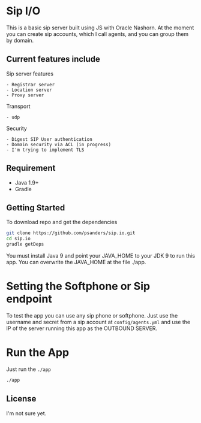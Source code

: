 # Sip I/O


This is a basic sip server built using JS with Oracle Nashorn. At the moment you can create sip accounts, which I call
agents, and you can group them by domain.

## Current features include

Sip server features

    - Registrar server
    - Location server
    - Proxy server

Transport

    - udp 

Security

    - Digest SIP User authentication
    - Domain security via ACL (in progress)
    - I'm trying to implement TLS

## Requirement

* Java 1.9+
* Gradle

## Getting Started

To download repo and get the dependencies

```bash
git clone https://github.com/psanders/sip.io.git
cd sip.io
gradle getDeps
```

You must install Java 9 and point your JAVA_HOME to your JDK 9 to run this app. You can overwrite the JAVA_HOME
at the file ./app.

# Setting the Softphone or Sip endpoint

To test the app you can use any sip phone or softphone. Just use the username and secret from a sip account at `config/agents.yml`
and use the IP of the server running this app as the OUTBOUND SERVER.

# Run the App

Just run the `./app`

```bash
./app
```

## License

I'm not sure yet.